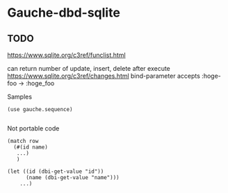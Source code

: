 # Gauche-dbd-sqlite

## TODO

https://www.sqlite.org/c3ref/funclist.html

can return number of update, insert, delete after execute https://www.sqlite.org/c3ref/changes.html
bind-parameter accepts :hoge-foo -> :hoge\_foo 


Samples

```
(use gauche.sequence) 


```

Not portable code
```
(match row
  (#(id name)
   ...)
   )
```


```
(let ((id (dbi-get-value "id"))
      (name (dbi-get-value "name")))
	...)

```